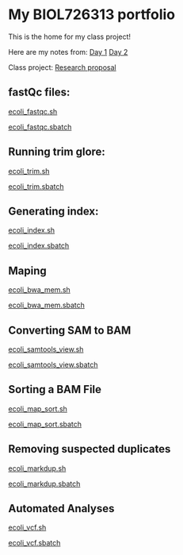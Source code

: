 # My BIOL726313 portfolio

This is the home for my class project!

Here are my notes from:
[Day 1](https://github.com/biol726313/mku8778/edit/main/day1.md)
[Day 2](https://github.com/biol726313/mku8778/edit/main/day2.md)

Class project: 
[Research proposal](https://github.com/biol726313/mku8778/blob/main/class%20project.pdf)

## fastQc files:

[ecoli_fastqc.sh](https://github.com/biol726313/mku8778/blob/main/ecoli_fastqc.sh)

[ecoli_fastqc.sbatch](https://github.com/biol726313/mku8778/blob/main/ecoli_fastqc.sbatch)

## Running trim glore:

[ecoli_trim.sh](https://github.com/biol726313/mku8778/blob/main/ecoli_trim.sh)

[ecoli_trim.sbatch](https://github.com/biol726313/mku8778/blob/main/ecoli_fastqc.sbatch)

## Generating index:

[ecoli_index.sh](https://github.com/biol726313/mku8778/blob/main/ecoli_index.sh)

[ecoli_index.sbatch](https://github.com/biol726313/mku8778/blob/main/ecoli_index.sbatch)


## Maping
[ecoli_bwa_mem.sh](https://github.com/biol726313/mku8778/blob/main/ecoli_bwa_mem.sh)

[ecoli_bwa_mem.sbatch](https://github.com/biol726313/mku8778/blob/main/ecoli_bwa_mem.sbatch)

## Converting SAM to BAM

[ecoli_samtools_view.sh](https://github.com/biol726313/mku8778/blob/main/ecoli_samtools_view.sh)

[ecoli_samtools_view.sbatch](https://github.com/biol726313/mku8778/blob/main/ecoli_samtools_view.sbatch)

## Sorting a BAM File
[ecoli_map_sort.sh](https://github.com/biol726313/mku8778/blob/main/ecoli_map_sort.sh)

[ecoli_map_sort.sbatch](https://github.com/biol726313/mku8778/blob/main/ecoli_map_sort.sbatch)

## Removing suspected duplicates

[ecoli_markdup.sh](https://github.com/biol726313/mku8778/blob/main/ecoli_markdup.sh)

[ecoli_markdup.sbatch](https://github.com/biol726313/mku8778/blob/main/ecoli_markdup.sbatch)

## Automated Analyses

[ecoli_vcf.sh](https://github.com/biol726313/mku8778/blob/main/ecoli_vcf.sh)

[ecoli_vcf.sbatch](https://github.com/biol726313/mku8778/blob/main/ecoli_vcf.sbatch)





